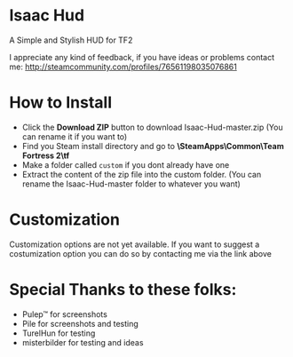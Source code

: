 # Isaac Hud

A Simple and Stylish HUD for TF2

I appreciate any kind of feedback, if you have ideas or problems contact me: http://steamcommunity.com/profiles/76561198035076861

# How to Install

* Click the **Download ZIP** button to download Isaac-Hud-master.zip (You can rename it if you want to)
* Find you Steam install directory and go to **\SteamApps\Common\Team Fortress 2\tf**
* Make a folder called `custom` if you dont already have one
* Extract the content of the zip file into the custom folder. (You can rename the Isaac-Hud-master folder to whatever you want)

# Customization

Customization options are not yet available. If you want to suggest a costumization option you can do so by contacting me via the link above

# Special Thanks to these folks:

* Pulep™ for screenshots
* Pile for screenshots and testing
* TurelHun for testing
* misterbilder for testing and ideas
